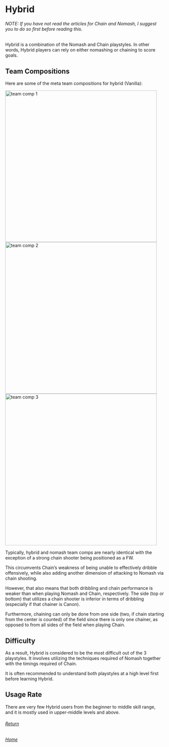 # Hybrid

###### NOTE: If you have not read the articles for _Chain_ and _Nomash_, I suggest you to do so first before reading this.

Hybrid is a combination of the Nomash and Chain playstyles. In other words, Hybrid players can rely on either nomashing or chaining to score goals.

## Team Compositions

Here are some of the meta team compositions for hybrid (Vanilla): 

<img width="480" alt="team comp 1" src="https://user-images.githubusercontent.com/110833255/184295293-d1633e1f-e6e6-464e-9dc3-29f80d27cc90.png">

<img width="480" alt="team comp 2" src="https://user-images.githubusercontent.com/110833255/184295315-a6a69f56-3c63-4a93-8fcc-40b277ee9bb6.png">

<img width="480" alt="team comp 3" src="https://user-images.githubusercontent.com/110833255/184295335-c21b3d53-2dae-45cc-9ae8-e49e636dc347.png">


Typically, hybrid and nomash team comps are nearly identical with the exception of a strong chain shooter being positioned as a FW. 

This circumvents Chain’s weakness of being unable to effectively dribble offensively, while also adding another dimension of attacking to Nomash via chain shooting. 

However, that also means that both dribbling and chain performance is weaker than when playing Nomash and Chain, respectively. 
The side (top or bottom) that utilizes a chain shooter is inferior in terms of dribbling (especially if that chainer is Canon). 

Furthermore, chaining can only be done from one side (two, if chain starting from the center is counted) of the field since there is only one chainer, 
as opposed to from all sides of the field when playing Chain. 

## Difficulty

As a result, Hybrid is considered to be the most difficult out of the 3 playstyles. 
It involves utilizing the techniques required of Nomash together with the timings required of Chain. 

It is often recommended to understand both playstyles at a high level first before learning Hybrid. 

## Usage Rate

There are very few Hybrid users from the beginner to middle skill range, and it is mostly used in upper-middle levels and above. 

###### [Return](https://inabikarilibrary.github.io/inalib/guides/textF/overviewps.html)

###### [Home](https://inabikarilibrary.github.io/inalib/)
